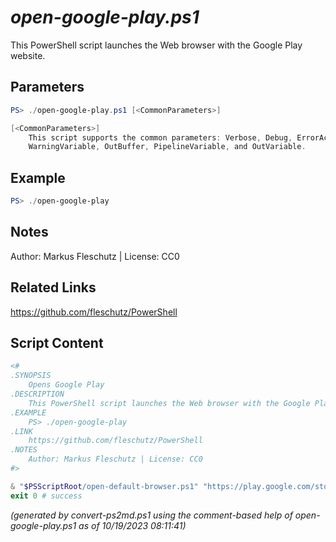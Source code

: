 *open-google-play.ps1*
================

This PowerShell script launches the Web browser with the Google Play website.

Parameters
----------
```powershell
PS> ./open-google-play.ps1 [<CommonParameters>]

[<CommonParameters>]
    This script supports the common parameters: Verbose, Debug, ErrorAction, ErrorVariable, WarningAction, 
    WarningVariable, OutBuffer, PipelineVariable, and OutVariable.
```

Example
-------
```powershell
PS> ./open-google-play

```

Notes
-----
Author: Markus Fleschutz | License: CC0

Related Links
-------------
https://github.com/fleschutz/PowerShell

Script Content
--------------
```powershell
<#
.SYNOPSIS
	Opens Google Play
.DESCRIPTION
	This PowerShell script launches the Web browser with the Google Play website.
.EXAMPLE
	PS> ./open-google-play
.LINK
	https://github.com/fleschutz/PowerShell
.NOTES
	Author: Markus Fleschutz | License: CC0
#>

& "$PSScriptRoot/open-default-browser.ps1" "https://play.google.com/store"
exit 0 # success
```

*(generated by convert-ps2md.ps1 using the comment-based help of open-google-play.ps1 as of 10/19/2023 08:11:41)*
